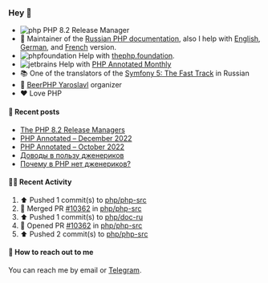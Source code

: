 ### Hey 👋

- ![php](https://user-images.githubusercontent.com/4685504/174548850-037dfd35-3b33-4154-9c50-95efd45ba66a.png) PHP 8.2 Release Manager
- 📖 Maintainer of the [Russian PHP documentation](https://github.com/php/doc-ru), also I help with [English](https://github.com/php/doc-en), [German](https://github.com/php/doc-de), and [French](https://github.com/php/doc-fr) version.
- ![phpfoundation](https://user-images.githubusercontent.com/4685504/174548733-72f62c18-f57e-47a6-8201-cb3d87e06b98.png) Help with [thephp.foundation](https://github.com/ThePHPF/thephp.foundation).
- ![jetbrains](https://user-images.githubusercontent.com/4685504/174548471-693a0e41-4db3-4251-a452-71518bfc5359.png) Help with [PHP Annotated Monthly](https://blog.jetbrains.com/phpstorm/tag/php-annotated-monthly/)
- 📚 One of the translators of
  the [Symfony 5: The Fast Track](https://symfony.com/doc/current/the-fast-track/ru/index.html)
  in Russian
- 🍻 [BeerPHP Yaroslavl](https://github.com/beerphp/yaroslavl) organizer
- ❤️ Love PHP

#### 📜 Recent posts

<!-- BLOG-POST-LIST:START -->
- [The PHP 8.2 Release Managers](https://24daysindecember.net/2022/12/07/the-php-8-2-release-managers/)
- [PHP Annotated – December 2022](https://blog.jetbrains.com/phpstorm/2022/12/php-annotated-december-2022/)
- [PHP Annotated – October 2022](https://blog.jetbrains.com/phpstorm/2022/11/php-annotated-october-2022/)
- [Доводы в пользу дженериков](https://sergeypanteleev.com/ru/post/the-case-for-generics)
- [Почему в PHP нет дженериков?](https://sergeypanteleev.com/ru/post/generics-why-we-cant-have-them)
<!-- BLOG-POST-LIST:END -->

#### 👨‍💻 Recent Activity

<!--RECENT_ACTIVITY:start-->
1. ⬆️ Pushed 1 commit(s) to [php/php-src](https://github.com/php/php-src)
2. 🎉 Merged PR [#10362](https://github.com/php/php-src/pull/10362) in [php/php-src](https://github.com/php/php-src)
3. ⬆️ Pushed 1 commit(s) to [php/doc-ru](https://github.com/php/doc-ru)
4. 💪 Opened PR [#10362](https://github.com/php/php-src/pull/10362) in [php/php-src](https://github.com/php/php-src)
5. ⬆️ Pushed 2 commit(s) to [php/php-src](https://github.com/php/php-src)
<!--RECENT_ACTIVITY:end-->

#### 💌 How to reach out to me

You can reach me by email or [Telegram](https://t.me/saundefined).
